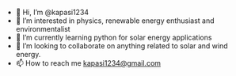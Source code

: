 - 👋 Hi, I’m @kapasi1234
- 👀 I’m interested in physics, renewable energy enthusiast and environmentalist
- 🌱 I’m currently learning python for solar energy applications
- 💞️ I’m looking to collaborate on anything related to solar and wind energy.
- 📫 How to reach me kapasi1234@gmail.com

<!---
kapasi1234/kapasi1234 is a ✨ special ✨ repository because its `README.md` (this file) appears on your GitHub profile.
You can click the Preview link to take a look at your changes.
--->
